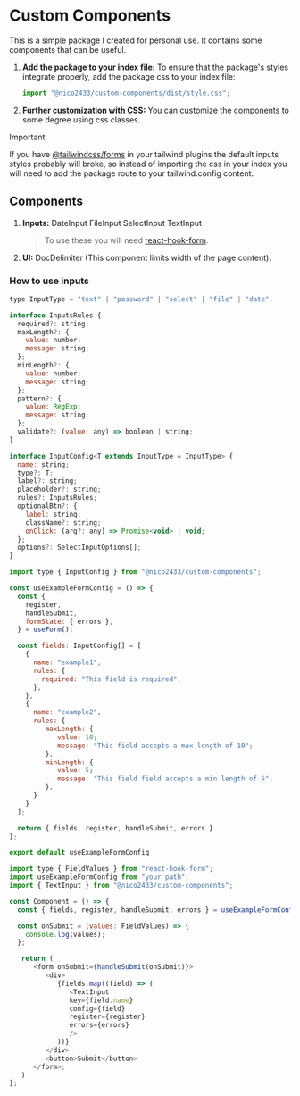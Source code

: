 # Custom Components

This is a simple package I created for personal use. It contains some components that can be useful.

1. **Add the package to your index file:**
   To ensure that the package's styles integrate properly, add the package css to your index file:

   ```javascript
   import "@nico2433/custom-components/dist/style.css";
   ```

2. **Further customization with CSS:**
   You can customize the components to some degree using css classes.

> [!IMPORTANT]
> If you have [@tailwindcss/forms](https://www.npmjs.com/package/@tailwindcss/forms) in your tailwind plugins the default inputs styles probably will broke, so instead of importing the css in your index you will need to add the package route to your tailwind.config content.

## Components

1. **Inputs:**
   DateInput
   FileInput
   SelectInput
   TextInput

   > To use these you will need [react-hook-form](https://www.npmjs.com/package/react-hook-form).

2. **UI:**
   DocDelimiter (This component limits width of the page content).

### How to use inputs

```javascript
type InputType = "text" | "password" | "select" | "file" | "date";

interface InputsRules {
  required?: string;
  maxLength?: {
    value: number;
    message: string;
  };
  minLength?: {
    value: number;
    message: string;
  };
  pattern?: {
    value: RegExp;
    message: string;
  };
  validate?: (value: any) => boolean | string;
}

interface InputConfig<T extends InputType = InputType> {
  name: string;
  type?: T;
  label?: string;
  placeholder?: string;
  rules?: InputsRules;
  optionalBtn?: {
    label: string;
    className?: string;
    onClick: (arg?: any) => Promise<void> | void;
  };
  options?: SelectInputOptions[];
}
```

```javascript
import type { InputConfig } from "@nico2433/custom-components";

const useExampleFormConfig = () => {
  const {
    register,
    handleSubmit,
    formState: { errors },
  } = useForm();

  const fields: InputConfig[] = [
    {
      name: "example1",
      rules: {
        required: "This field is required",
      },
    },
    {
      name: "example2",
      rules: {
         maxLength: {
            value: 10;
            message: "This field accepts a max length of 10";
         },
         minLength: {
            value: 5;
            message: "This field field accepts a min length of 5";
         },
      }
    }
  ];

  return { fields, register, handleSubmit, errors }
};

export default useExampleFormConfig
```

```javascript
import type { FieldValues } from "react-hook-form";
import useExampleFormConfig from "your path";
import { TextInput } from "@nico2433/custom-components";

const Component = () => {
  const { fields, register, handleSubmit, errors } = useExampleFormConfig();

  const onSubmit = (values: FieldValues) => {
    console.log(values);
  };

   return (
      <form onSubmit={handleSubmit(onSubmit)}>
         <div>
            {fields.map((field) => (
               <TextInput
               key={field.name}
               config={field}
               register={register}
               errors={errors}
               />
            ))}
         </div>
         <button>Submit</button>
      </form>;
   )
};
```
